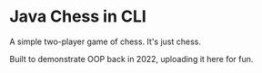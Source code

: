 # Java Chess in CLI

A simple two-player game of chess. It's just chess.

Built to demonstrate OOP back in 2022, uploading it here for fun.